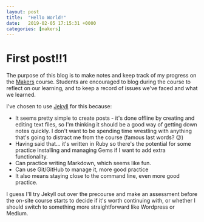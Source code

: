 ```yaml
---
layout: post
title:  "Hello World!"
date:   2019-02-05 17:15:31 +0000
categories: [makers]
---
```

# First post!!1

The purpose of this blog is to make notes and keep track of my progress on the [Makers][makers] course. Students are encouraged to blog during the course to reflect on our learning, and to keep a record of issues we've faced and what we learned.

I've chosen to use [Jekyll][jekyll-homepage] for this because:
- It seems pretty simple to create posts - it's done offline by creating and editing text files, so I'm thinking it should be a good way of getting down notes quickly. I don't want to be spending time wrestling with anything that's going to distract me from the course (famous last words? 😕)
- Having said that... it's written in Ruby so there's the potential for some practice installing and managing Gems if I want to add extra functionality.
- Can practice writing Markdown, which seems like fun.
- Can use Git/GitHub to manage it, more good practice
- It also means staying close to the command line, even more good practice.

I guess I'll try Jekyll out over the precourse and make an assessment before the on-site course starts to decide if it's worth continuing with, or whether I should switch to something more straightforward like Wordpress or Medium.

[makers]: https://makers.tech/
[jekyll-homepage]: https://jekyllrb.com/
